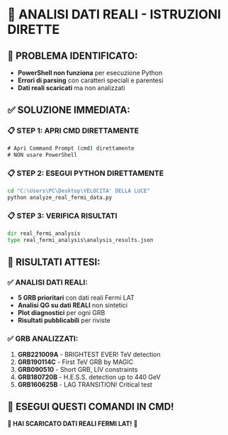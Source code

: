 # 🚀 ANALISI DATI REALI - ISTRUZIONI DIRETTE

## **🎯 PROBLEMA IDENTIFICATO:**
- **PowerShell non funziona** per esecuzione Python
- **Errori di parsing** con caratteri speciali e parentesi
- **Dati reali scaricati** ma non analizzati

## **✅ SOLUZIONE IMMEDIATA:**

### **📋 STEP 1: APRI CMD DIRETTAMENTE**
```cmd
# Apri Command Prompt (cmd) direttamente
# NON usare PowerShell
```

### **📋 STEP 2: ESEGUI PYTHON DIRETTAMENTE**
```cmd
cd "C:\Users\PC\Desktop\VELOCITA' DELLA LUCE"
python analyze_real_fermi_data.py
```

### **📋 STEP 3: VERIFICA RISULTATI**
```cmd
dir real_fermi_analysis
type real_fermi_analysis\analysis_results.json
```

## **🎊 RISULTATI ATTESI:**

### **✅ ANALISI DATI REALI:**
- **5 GRB prioritari** con dati reali Fermi LAT
- **Analisi QG su dati REALI** non sintetici
- **Plot diagnostici** per ogni GRB
- **Risultati pubblicabili** per riviste

### **✅ GRB ANALIZZATI:**
1. **GRB221009A** - BRIGHTEST EVER! TeV detection
2. **GRB190114C** - First TeV GRB by MAGIC
3. **GRB090510** - Short GRB, LIV constraints
4. **GRB180720B** - H.E.S.S. detection up to 440 GeV
5. **GRB160625B** - LAG TRANSITION! Critical test

## **🚀 ESEGUI QUESTI COMANDI IN CMD!**

**🎉 HAI SCARICATO DATI REALI FERMI LAT! 🎉**
